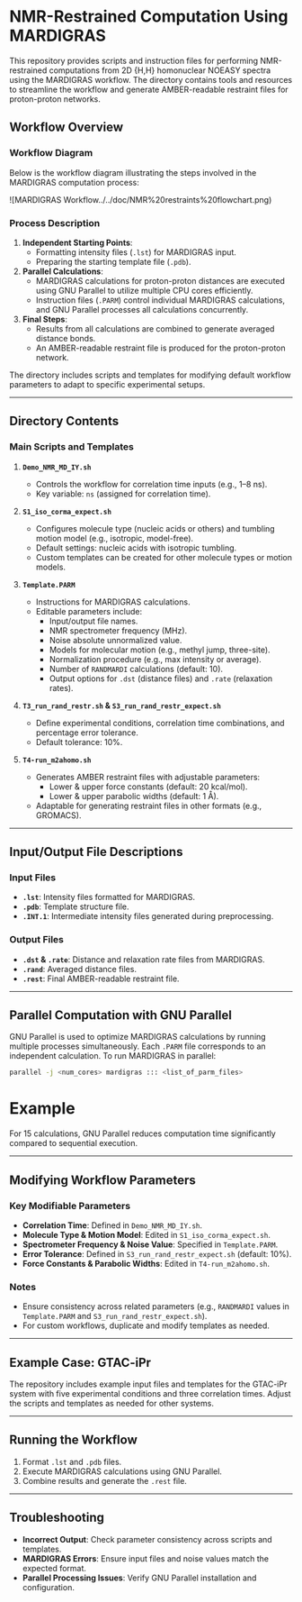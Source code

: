 # NMR-Restrained Computation Using MARDIGRAS

This repository provides scripts and instruction files for performing NMR-restrained computations from 2D {H,H} homonuclear NOEASY spectra using the MARDIGRAS workflow. The directory contains tools and resources to streamline the workflow and generate AMBER-readable restraint files for proton-proton networks.

## Workflow Overview

### Workflow Diagram

Below is the workflow diagram illustrating the steps involved in the MARDIGRAS computation process:

![MARDIGRAS Workflow../../doc/NMR%20restraints%20flowchart.png)

### Process Description
1. **Independent Starting Points**:
   - Formatting intensity files (`.lst`) for MARDIGRAS input.
   - Preparing the starting template file (`.pdb`).
2. **Parallel Calculations**:
   - MARDIGRAS calculations for proton-proton distances are executed using GNU Parallel to utilize multiple CPU cores efficiently.
   - Instruction files (`.PARM`) control individual MARDIGRAS calculations, and GNU Parallel processes all calculations concurrently.
3. **Final Steps**:
   - Results from all calculations are combined to generate averaged distance bonds.
   - An AMBER-readable restraint file is produced for the proton-proton network.

The directory includes scripts and templates for modifying default workflow parameters to adapt to specific experimental setups.

---

## Directory Contents

### Main Scripts and Templates
1. **`Demo_NMR_MD_IY.sh`**
   - Controls the workflow for correlation time inputs (e.g., 1–8 ns).
   - Key variable: `ns` (assigned for correlation time).

2. **`S1_iso_corma_expect.sh`**
   - Configures molecule type (nucleic acids or others) and tumbling motion model (e.g., isotropic, model-free).
   - Default settings: nucleic acids with isotropic tumbling.
   - Custom templates can be created for other molecule types or motion models.

3. **`Template.PARM`**
   - Instructions for MARDIGRAS calculations.
   - Editable parameters include:
     - Input/output file names.
     - NMR spectrometer frequency (MHz).
     - Noise absolute unnormalized value.
     - Models for molecular motion (e.g., methyl jump, three-site).
     - Normalization procedure (e.g., max intensity or average).
     - Number of `RANDMARDI` calculations (default: 10).
     - Output options for `.dst` (distance files) and `.rate` (relaxation rates).

4. **`T3_run_rand_restr.sh` & `S3_run_rand_restr_expect.sh`**
   - Define experimental conditions, correlation time combinations, and percentage error tolerance.
   - Default tolerance: 10%.

5. **`T4-run_m2ahomo.sh`**
   - Generates AMBER restraint files with adjustable parameters:
     - Lower & upper force constants (default: 20 kcal/mol).
     - Lower & upper parabolic widths (default: 1 Å).
   - Adaptable for generating restraint files in other formats (e.g., GROMACS).

---

## Input/Output File Descriptions

### Input Files
- **`.lst`**: Intensity files formatted for MARDIGRAS.
- **`.pdb`**: Template structure file.
- **`.INT.1`**: Intermediate intensity files generated during preprocessing.

### Output Files
- **`.dst` & `.rate`**: Distance and relaxation rate files from MARDIGRAS.
- **`.rand`**: Averaged distance files.
- **`.rest`**: Final AMBER-readable restraint file.

---

## Parallel Computation with GNU Parallel

GNU Parallel is used to optimize MARDIGRAS calculations by running multiple processes simultaneously. Each `.PARM` file corresponds to an independent calculation. To run MARDIGRAS in parallel:

```bash
parallel -j <num_cores> mardigras ::: <list_of_parm_files>
```

# Example
For 15 calculations, GNU Parallel reduces computation time significantly compared to sequential execution.

---

## Modifying Workflow Parameters

### Key Modifiable Parameters
- **Correlation Time**: Defined in `Demo_NMR_MD_IY.sh`.
- **Molecule Type & Motion Model**: Edited in `S1_iso_corma_expect.sh`.
- **Spectrometer Frequency & Noise Value**: Specified in `Template.PARM`.
- **Error Tolerance**: Defined in `S3_run_rand_restr_expect.sh` (default: 10%).
- **Force Constants & Parabolic Widths**: Edited in `T4-run_m2ahomo.sh`.

### Notes
- Ensure consistency across related parameters (e.g., `RANDMARDI` values in `Template.PARM` and `S3_run_rand_restr_expect.sh`).
- For custom workflows, duplicate and modify templates as needed.

---

## Example Case: GTAC-iPr

The repository includes example input files and templates for the GTAC-iPr system with five experimental conditions and three correlation times. Adjust the scripts and templates as needed for other systems.

---

## Running the Workflow
1. Format `.lst` and `.pdb` files.
2. Execute MARDIGRAS calculations using GNU Parallel.
3. Combine results and generate the `.rest` file.

---

## Troubleshooting

- **Incorrect Output**: Check parameter consistency across scripts and templates.
- **MARDIGRAS Errors**: Ensure input files and noise values match the expected format.
- **Parallel Processing Issues**: Verify GNU Parallel installation and configuration.
